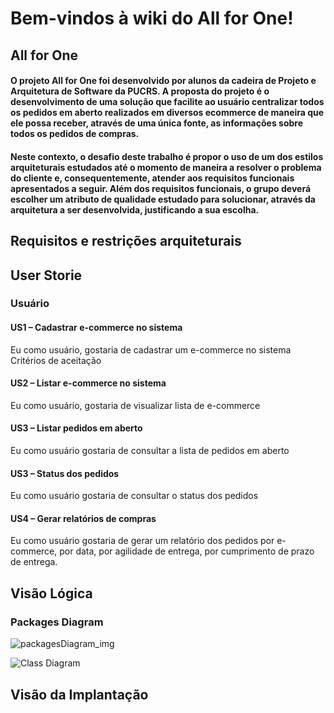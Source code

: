 # Bem-vindos à wiki do All for One!

## All for One
#### O projeto All for One foi desenvolvido por alunos da cadeira de Projeto e Arquitetura de Software da PUCRS. A proposta do projeto é o desenvolvimento de uma solução que facilite ao usuário centralizar todos os pedidos em aberto realizados em diversos ecommerce de maneira que ele possa receber, através de uma única fonte, as informações sobre todos os pedidos de compras. 
#### Neste contexto, o desafio deste trabalho é propor o uso de um dos estilos arquiteturais estudados até o momento de maneira a resolver o problema do cliente e, consequentemente, atender aos requisitos funcionais apresentados a seguir. Além dos requisitos funcionais, o grupo deverá escolher um atributo de qualidade estudado para solucionar, através da arquitetura a ser desenvolvida, justificando a sua escolha.

## Requisitos e restrições arquiteturais 


## User Storie
### Usuário
#### US1 – Cadastrar e-commerce no sistema
Eu como usuário, gostaria de cadastrar um e-commerce no sistema
Critérios de aceitação
#### US2 – Listar e-commerce no sistema
Eu como usuário, gostaria de visualizar lista de e-commerce

#### US3 – Listar pedidos em aberto
Eu como usuário gostaria de consultar a lista de pedidos em aberto

#### US3 – Status dos pedidos
Eu como usuário gostaria de consultar o status dos pedidos

#### US4 – Gerar relatórios de compras
Eu como usuário gostaria de gerar um relatório dos pedidos por e-commerce, por data, por agilidade de entrega, por cumprimento de prazo de entrega. 

## Visão Lógica
### Packages Diagram

![packagesDiagram_img](https://user-images.githubusercontent.com/18580532/97052404-53f78300-1557-11eb-86c1-09c52a787b8e.jpg)


![Class Diagram](https://user-images.githubusercontent.com/18580532/97052002-966c9000-1556-11eb-9813-caebad872610.jpg)


## Visão da Implantação
